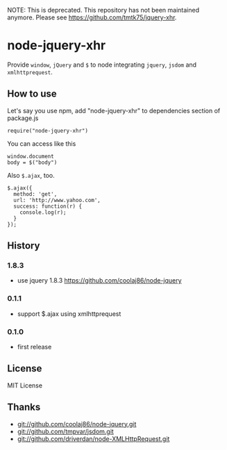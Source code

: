 NOTE: This is deprecated. This repository has not been maintained anymore. Please see <https://github.com/tmtk75/jquery-xhr>.

# node-jquery-xhr
Provide `window`, `jQuery` and `$` to node integrating `jquery`, `jsdom` and `xmlhttprequest`.

## How to use

Let's say you use npm, add "node-jquery-xhr" to dependencies section of package.js

    require("node-jquery-xhr")

You can access like this

    window.document
    body = $("body")

Also `$.ajax`, too.

    $.ajax({
      method: 'get',
      url: 'http://www.yahoo.com',
      success: function(r) {
        console.log(r);
      }
    });

## History
### 1.8.3
- use jquery 1.8.3 <https://github.com/coolaj86/node-jquery>

### 0.1.1  
- support $.ajax using xmlhttprequest

### 0.1.0  
- first release

## License
MIT License

## Thanks
- [git://github.com/coolaj86/node-jquery.git][node-jquery]
- [git://github.com/tmpvar/jsdom.git][jsdom]
- [git://github.com/driverdan/node-XMLHttpRequest.git][xhr]

[node-jquery]: https://github.com/coolaj86/node-jquery.git
[jsdom]: https://github.com/tmpvar/jsdom.git
[xhr]: https://github.com/driverdan/node-XMLHttpRequest.git
